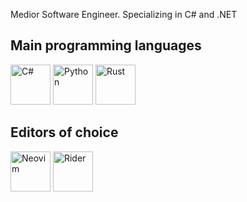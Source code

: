 Medior Software Engineer. Specializing in C# and .NET

## Main programming languages

<p align="left">
    <img alt="C#" src="https://upload.wikimedia.org/wikipedia/commons/thumb/b/bd/Logo_C_sharp.svg/1200px-Logo_C_sharp.svg.png" width="64px" />
    <img alt="Python" src="https://cdn4.iconfinder.com/data/icons/logos-and-brands/512/267_Python_logo-512.png" width="64px" />
    <img alt="Rust" src="https://www.freecodecamp.org/news/content/images/2021/01/rust-mascot.png" width="64px" />
</p>

## Editors of choice

<p align="left">
    <img alt="Neovim" src="https://upload.wikimedia.org/wikipedia/commons/thumb/3/3a/Neovim-mark.svg/1680px-Neovim-mark.svg.png" width="64px" />
    <img alt="Rider" src="https://upload.wikimedia.org/wikipedia/commons/thumb/6/6e/JetBrains_Rider_Icon.svg/1200px-JetBrains_Rider_Icon.svg.png" width="64px" />
</p>

